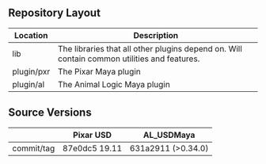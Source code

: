 ## Repository Layout

| Location      | Description                                                                                      |
| ------------- | ---------------                                                                                  |
| lib           | The libraries that all other plugins depend on. Will contain common utilities and features.      |
| plugin/pxr    | The Pixar Maya plugin                                                                            |
| plugin/al     | The Animal Logic Maya plugin                                                                     |


## Source Versions

|                     | Pixar USD         | AL_USDMaya          |
| ------------------- | ----------------- | ------------------- |
| commit/tag          | 87e0dc5  19.11    | 631a2911 (>0.34.0)  |

 